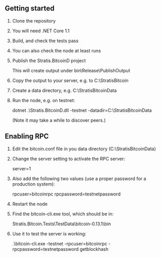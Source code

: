 

Getting started
---------------

1. Clone the repository

2. You will need .NET Core 1.1

3. Build, and check the tests pass

4. You can also check the node at least runs

5. Publish the Stratis.BitcoinD project

   This will create output under bin\Release\PublishOutput

6. Copy the output to your server, e.g. to C:\StratisBitcoin

7. Create a data directory, e.g. C:\StratisBitcoinData

8. Run the node, e.g. on testnet:

   dotnet .\Stratis.BitcoinD.dll -testnet -datadir=C:\StratisBitcoinData

   (Note it may take a while to discover peers.)


Enabling RPC
------------

1. Edit the bitcoin.conf file in you data directory (C:\StratisBitcoinData)

2. Change the server setting to activate the RPC server:

   server=1

3. Also add the following two values (use a proper password for a production system):

   rpcuser=bitcoinrpc
   rpcpassword=testnetpassword

4. Restart the node

5. Find the bitcoin-cli.exe tool, which should be in:

   Stratis.Bitcoin.Tests\TestData\bitcoin-0.13.1\bin

6. Use it to test the server is working:

   .\bitcoin-cli.exe -testnet -rpcuser=bitcoinrpc -rpcpassword=testnetpassword getblockhash
